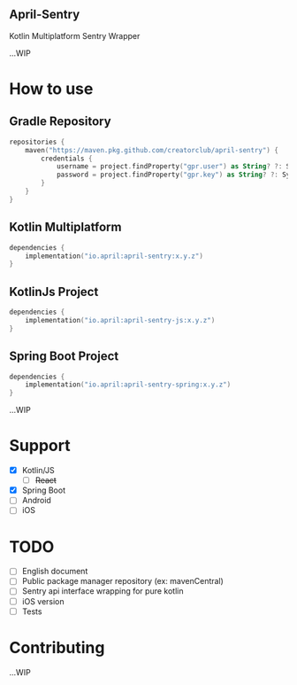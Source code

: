 April-Sentry
---

Kotlin Multiplatform Sentry Wrapper

...WIP

# How to use

## Gradle Repository

```kotlin
repositories {
    maven("https://maven.pkg.github.com/creatorclub/april-sentry") {
        credentials {
            username = project.findProperty("gpr.user") as String? ?: System.getenv("GITHUB_USERNAME")
            password = project.findProperty("gpr.key") as String? ?: System.getenv("GITHUB_TOKEN")
        }
    }
}
```

## Kotlin Multiplatform

```kotlin
dependencies {
    implementation("io.april:april-sentry:x.y.z")
}
```

## KotlinJs Project

```kotlin
dependencies {
    implementation("io.april:april-sentry-js:x.y.z")
}
```

## Spring Boot Project

```kotlin
dependencies {
    implementation("io.april:april-sentry-spring:x.y.z")
}
```

...WIP

# Support

- [x] Kotlin/JS
    - [ ] <del>React</del>
- [x] Spring Boot
- [ ] Android
- [ ] iOS

# TODO

- [ ] English document
- [ ] Public package manager repository (ex: mavenCentral)
- [ ] Sentry api interface wrapping for pure kotlin
- [ ] iOS version
- [ ] Tests

# Contributing

...WIP
